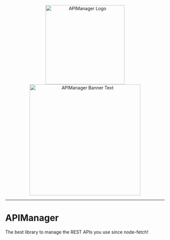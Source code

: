<p align="center">
<img src="https://user-images.githubusercontent.com/67127399/159921410-b201f24f-2d57-4d52-8d25-ba8ca78d4f3e.png" alt="APIManager Logo" width=
"250px"></img><br><img width="350px" src="https://user-images.githubusercontent.com/67127399/159924299-b5cb3d8f-5f57-4869-a673-04f1a85ab94d.png" alt="APIManager Banner Text"></img>
</p>
<hr>
<h1>APIManager</h1>
The best library to manage the REST APIs you use since node-fetch!
